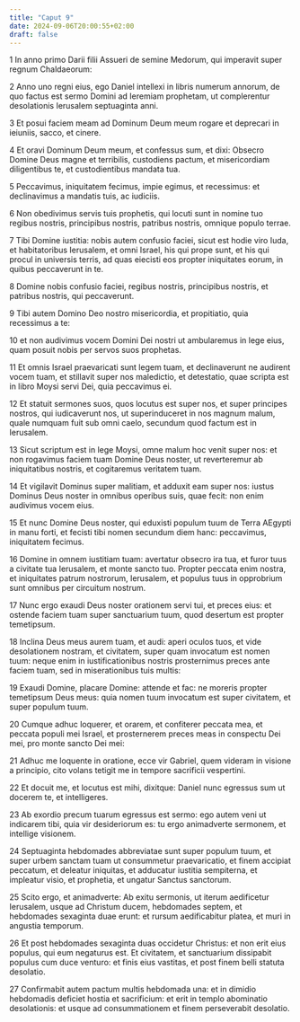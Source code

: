 ```yaml
---
title: "Caput 9"
date: 2024-09-06T20:00:55+02:00
draft: false
---
```



1 In anno primo Darii filii Assueri de semine Medorum, qui imperavit super regnum Chaldaeorum:

2 Anno uno regni eius, ego Daniel intellexi in libris numerum annorum, de quo factus est sermo Domini ad Ieremiam prophetam, ut complerentur desolationis Ierusalem septuaginta anni.

3 Et posui faciem meam ad Dominum Deum meum rogare et deprecari in ieiuniis, sacco, et cinere.

4 Et oravi Dominum Deum meum, et confessus sum, et dixi: Obsecro Domine Deus magne et terribilis, custodiens pactum, et misericordiam diligentibus te, et custodientibus mandata tua.

5 Peccavimus, iniquitatem fecimus, impie egimus, et recessimus: et declinavimus a mandatis tuis, ac iudiciis.

6 Non obedivimus servis tuis prophetis, qui locuti sunt in nomine tuo regibus nostris, principibus nostris, patribus nostris, omnique populo terrae.

7 Tibi Domine iustitia: nobis autem confusio faciei, sicut est hodie viro Iuda, et habitatoribus Ierusalem, et omni Israel, his qui prope sunt, et his qui procul in universis terris, ad quas eiecisti eos propter iniquitates eorum, in quibus peccaverunt in te.

8 Domine nobis confusio faciei, regibus nostris, principibus nostris, et patribus nostris, qui peccaverunt.

9 Tibi autem Domino Deo nostro misericordia, et propitiatio, quia recessimus a te:

10 et non audivimus vocem Domini Dei nostri ut ambularemus in lege eius, quam posuit nobis per servos suos prophetas.

11 Et omnis Israel praevaricati sunt legem tuam, et declinaverunt ne audirent vocem tuam, et stillavit super nos maledictio, et detestatio, quae scripta est in libro Moysi servi Dei, quia peccavimus ei.

12 Et statuit sermones suos, quos locutus est super nos, et super principes nostros, qui iudicaverunt nos, ut superinduceret in nos magnum malum, quale numquam fuit sub omni caelo, secundum quod factum est in Ierusalem.

13 Sicut scriptum est in lege Moysi, omne malum hoc venit super nos: et non rogavimus faciem tuam Domine Deus noster, ut reverteremur ab iniquitatibus nostris, et cogitaremus veritatem tuam.

14 Et vigilavit Dominus super malitiam, et adduxit eam super nos: iustus Dominus Deus noster in omnibus operibus suis, quae fecit: non enim audivimus vocem eius.

15 Et nunc Domine Deus noster, qui eduxisti populum tuum de Terra AEgypti in manu forti, et fecisti tibi nomen secundum diem hanc: peccavimus, iniquitatem fecimus.

16 Domine in omnem iustitiam tuam: avertatur obsecro ira tua, et furor tuus a civitate tua Ierusalem, et monte sancto tuo. Propter peccata enim nostra, et iniquitates patrum nostrorum, Ierusalem, et populus tuus in opprobrium sunt omnibus per circuitum nostrum.

17 Nunc ergo exaudi Deus noster orationem servi tui, et preces eius: et ostende faciem tuam super sanctuarium tuum, quod desertum est propter temetipsum.

18 Inclina Deus meus aurem tuam, et audi: aperi oculos tuos, et vide desolationem nostram, et civitatem, super quam invocatum est nomen tuum: neque enim in iustificationibus nostris prosternimus preces ante faciem tuam, sed in miserationibus tuis multis:

19 Exaudi Domine, placare Domine: attende et fac: ne moreris propter temetipsum Deus meus: quia nomen tuum invocatum est super civitatem, et super populum tuum.

20 Cumque adhuc loquerer, et orarem, et confiterer peccata mea, et peccata populi mei Israel, et prosternerem preces meas in conspectu Dei mei, pro monte sancto Dei mei:

21 Adhuc me loquente in oratione, ecce vir Gabriel, quem videram in visione a principio, cito volans tetigit me in tempore sacrificii vespertini.

22 Et docuit me, et locutus est mihi, dixitque: Daniel nunc egressus sum ut docerem te, et intelligeres.

23 Ab exordio precum tuarum egressus est sermo: ego autem veni ut indicarem tibi, quia vir desideriorum es: tu ergo animadverte sermonem, et intellige visionem.

24 Septuaginta hebdomades abbreviatae sunt super populum tuum, et super urbem sanctam tuam ut consummetur praevaricatio, et finem accipiat peccatum, et deleatur iniquitas, et adducatur iustitia sempiterna, et impleatur visio, et prophetia, et ungatur Sanctus sanctorum.

25 Scito ergo, et animadverte: Ab exitu sermonis, ut iterum aedificetur Ierusalem, usque ad Christum ducem, hebdomades septem, et hebdomades sexaginta duae erunt: et rursum aedificabitur platea, et muri in angustia temporum.

26 Et post hebdomades sexaginta duas occidetur Christus: et non erit eius populus, qui eum negaturus est. Et civitatem, et sanctuarium dissipabit populus cum duce venturo: et finis eius vastitas, et post finem belli statuta desolatio.

27 Confirmabit autem pactum multis hebdomada una: et in dimidio hebdomadis deficiet hostia et sacrificium: et erit in templo abominatio desolationis: et usque ad consummationem et finem perseverabit desolatio.

